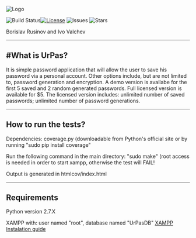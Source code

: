 ![Logo](http://s24.postimg.org/vb2g9mla9/Ur_Pas_Logo.png)

![Build Status](https://img.shields.io/badge/build-passing-brightgreen.svg)[![License](https://img.shields.io/hexpm/l/plug.svg)](https://img.shields.io/hexpm/l/plug.svg) ![Issues](https://img.shields.io/github/issues/I-Valchev/UrPas.svg) ![Stars](https://img.shields.io/github/stars/I-Valchev/UrPas.svg)

Borislav Rusinov and Ivo Valchev

---
#What is UrPas? 
---
It is simple password application that will allow the user to save his password via a personal account.
Other options include, but are not limited to, password generation and encryption.
A demo version is availabe for the first 5 saved and 2 random generated passwords.
Full licensed version is available for $5. 
The licensed version includes: unlimited number of saved passwords; unlimited number of password generations.

---
How to run the tests?
---

Dependencies: coverage.py (downloadable from Python's official site or by running "sudo pip install coverage"

Run the following command in the main directory: "sudo make" (root access is needed in order to start xampp, otherwise the test will FAIL!

Output is generated in htmlcov/index.html

---
Requirements
---

Python version 2.7.X

XAMPP with: user named "root", database named "UrPasDB" [XAMPP Instalation guide](http://ubuntuportal.com/2013/12/how-to-install-xampp-1-8-3-for-linux-in-ubuntu-desktop.html)